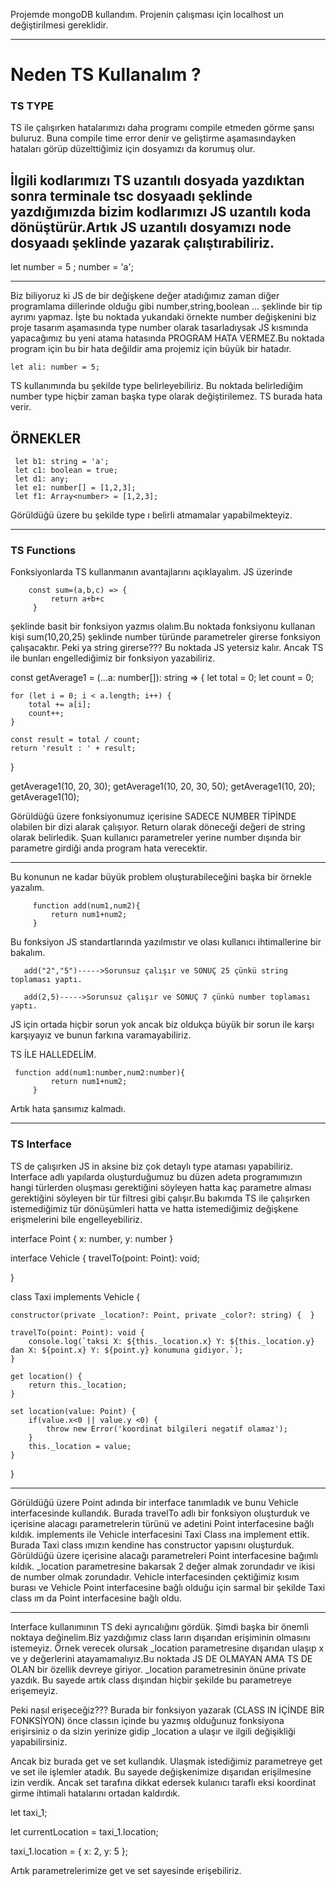 
Projemde mongoDB kullandım. Projenin çalışması için localhost un değiştirilmesi gereklidir.

--------------------------------------------------------------

<h1> Neden TS Kullanalım ? </h1>

<h3>TS TYPE</h3>

TS ile çalışırken hatalarımızı daha programı compile etmeden görme şansı buluruz. Buna compile time error denir ve geliştirme aşamasındayken hataları görüp düzelttiğimiz için dosyamızı da korumuş olur.

İlgili kodlarımızı TS uzantılı dosyada yazdıktan sonra terminale tsc dosyaadı şeklinde yazdığımızda bizim kodlarımızı JS uzantılı koda dönüştürür.Artık JS uzantılı dosyamızı node dosyaadı şeklinde yazarak çalıştırabiliriz.
---------------------------------------------------------------------------------

 let number = 5 ;
 number = 'a';

----------------------------------------------------------------------------------

Biz biliyoruz ki JS de bir değişkene değer atadığımız zaman diğer programlama dillerinde olduğu gibi number,string,boolean ... şeklinde bir tip ayrımı yapmaz. İşte bu noktada yukarıdaki örnekte number değişkenini biz proje tasarım aşamasında type number olarak tasarladıysak JS kısmında yapacağımız bu yeni atama hatasında PROGRAM HATA VERMEZ.Bu noktada program için bu bir hata değildir ama projemiz için büyük bir hatadır.

    let ali: number = 5;

TS kullanımında bu şekilde type belirleyebiliriz. Bu noktada belirlediğim number type hiçbir zaman başka type olarak değiştirilemez. TS burada hata verir. 

ÖRNEKLER
 ----------------------------------------------------------------
     let b1: string = 'a';
     let c1: boolean = true;
     let d1: any;
     let e1: number[] = [1,2,3];
     let f1: Array<number> = [1,2,3];
     
Görüldüğü üzere bu şekilde type ı belirli atmamalar yapabilmekteyiz.

----------------------------------------------------------------

<h3> TS Functions </h3>

Fonksiyonlarda TS kullanmanın avantajlarını açıklayalım. JS üzerinde 

        const sum=(a,b,c) => {
             return a+b+c
         }

şeklinde basit bir fonksiyon yazmıs olalım.Bu noktada fonksiyonu kullanan kişi sum(10,20,25) şeklinde number türünde parametreler girerse fonksiyon çalışacaktır. Peki ya string girerse??? Bu noktada JS yetersiz kalır. Ancak TS ile bunları engellediğimiz bir fonksiyon yazabiliriz.

const getAverage1 = (...a: number[]): string => {
    let total = 0;
    let count = 0;

    for (let i = 0; i < a.length; i++) {
        total += a[i];
        count++;
    }

    const result = total / count;
    return 'result : ' + result;
}

getAverage1(10, 20, 30);
getAverage1(10, 20, 30, 50);
getAverage1(10, 20);
getAverage1(10);

Görüldüğü üzere fonksiyonumuz içerisine SADECE NUMBER TİPİNDE olabilen bir dizi alarak çalışıyor. Return olarak döneceği değeri de string olarak belirledik. Şuan kullanıcı parametreler yerine number dışında bir parametre girdiği anda program hata verecektir.

------------------------------------------------
 Bu konunun ne kadar büyük problem oluşturabileceğini başka bir örnekle yazalım.


         function add(num1,num2){
             return num1+num2;
         }
Bu fonksiyon JS standartlarında yazılmıstır ve olası kullanıcı ihtimallerine bir  bakalım.

       add("2","5")----->Sorunsuz çalışır ve SONUÇ 25 çünkü string toplaması yaptı.

       add(2,5)----->Sorunsuz çalışır ve SONUÇ 7 çünkü number toplaması yaptı.

JS için ortada hiçbir sorun yok ancak biz oldukça büyük bir sorun ile karşı karşıyayız ve bunun farkına varamayabiliriz.

TS İLE HALLEDELİM.

     function add(num1:number,num2:number){
             return num1+num2;
         }

Artık hata şansımız kalmadı.

----------------------------------------------------------
<h3> TS Interface </h3>


TS de çalışırken JS in aksine biz çok detaylı type ataması yapabiliriz. Interface adlı yapılarda oluşturduğumuz bu düzen adeta programımızın hangi türlerden oluşması gerektiğini söyleyen hatta kaç parametre alması gerektiğini söyleyen bir tür filtresi gibi çalışır.Bu bakımda TS ile çalışırken istemediğimiz tür dönüşümleri hatta ve hatta istemediğimiz değişkene erişmelerini bile engelleyebiliriz.


interface Point {
    x: number,
    y: number
}

interface Vehicle {
    travelTo(point: Point): void;
    
}

class Taxi implements Vehicle {  
    
    constructor(private _location?: Point, private _color?: string) {  }
   
    travelTo(point: Point): void {
        console.log(`taksi X: ${this._location.x} Y: ${this._location.y} dan X: ${point.x} Y: ${point.y} konumuna gidiyor.`);
    }

    get location() {
        return this._location;
    }

    set location(value: Point) {
        if(value.x<0 || value.y <0) {
            throw new Error('koordinat bilgileri negatif olamaz');
        }
        this._location = value;
    }
}

-----------------------------------------
Görüldüğü üzere Point adında bir interface tanımladık ve bunu Vehicle interfacesinde kullandık. Burada travelTo adlı bir fonksiyon oluşturduk ve içerisine alacagı parametrelerin türünü ve adetini Point interfacesine bağlı kıldık.
implements ile Vehicle interfacesini Taxi Class ına implement ettik.
 Burada Taxi class ımızın kendine has constructor yapısını oluşturduk. Görüldüğü üzere içerisine alacağı parametreleri Point interfacesine bağımlı kıldık. _location parametresine bakarsak 2 değer almak zorundadır ve ikisi de number olmak zorundadır.
 Vehicle interfacesinden çektiğimiz kısım burası ve Vehicle Point interfacesine bağlı olduğu için sarmal bir şekilde Taxi class ım da Point interfacesine bağlı oldu.


----------------------------------------
Interface kullanımının TS deki ayrıcalığını gördük. Şimdi başka bir önemli noktaya değinelim.Biz yazdığımız class ların dışarıdan erişiminin olmasını istemeyiz. Örnek verecek olursak _location parametresine dışarıdan ulaşıp x ve y değerlerini atayamamalıyız.Bu noktada JS DE OLMAYAN AMA TS DE OLAN bir özellik devreye giriyor. _location parametresinin önüne private yazdık. Bu sayede artık class dışından hiçbir şekilde bu parametreye erişemeyiz.

Peki nasıl erişeceğiz??? Burada bir fonksiyon yazarak (CLASS IN İÇİNDE BİR FONKSİYON) önce classın içinde bu yazmış olduğunuz fonksiyona erişirsiniz o da sizin yerinize gidip _location a ulaşır ve ilgili değişikliği yapabilirsiniz.

Ancak biz burada get ve set kullandık. Ulaşmak istediğimiz parametreye get ve set ile işlemler atadık. Bu sayede değişkenimize dışarıdan erişilmesine izin verdik. Ancak set tarafına dikkat edersek kulanıcı taraflı eksi koordinat girme ihtimali hatalarını ortadan kaldırdık.

let taxi_1;

let currentLocation = taxi_1.location;

taxi_1.location = { x: 2, y: 5 };

Artık parametrelerimize get ve set sayesinde erişebiliriz.





